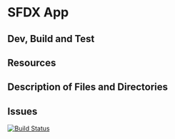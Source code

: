 # SFDX  App

## Dev, Build and Test


## Resources


## Description of Files and Directories


## Issues


[![Build Status](https://travis-ci.org/ckelley-RS/sfdx-project2.svg?branch=master)](https://travis-ci.org/ckelley-RS/sfdx-project2)